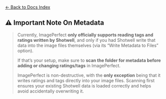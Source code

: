 [← Back to Docs Index](README.md)

<a id="important-metadata-note"></a>
## ⚠️ Important Note On Metadata
> Currently, ImagePerfect **only officially supports reading tags and ratings written by Shotwell**, and only if you had Shotwell write that data into the image files themselves (via its “Write Metadata to Files” option).
>
> If that’s your setup, make sure to **scan the folder for metadata before adding or changing ratings/tags** in ImagePerfect.
>
> ImagePerfect is non-destructive, with the **only exception** being that it writes ratings and tags directly into your image files. Scanning first ensures your existing Shotwell data is loaded correctly and helps avoid accidentally overwriting it.
